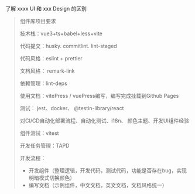 

了解 xxxx UI 和 xxx Design 的区别



> 组件库项目要求
>
> 技术栈：vue3+ts+babel+less+vite
>
> 代码提交：husky. commitlint. lint-staged
>
> 代码风格：eslint + prettier
>
> 文档风格： remark-link
>
> 依赖管理：lint-deps
>
> 使用文档：vitePress / vuePress编写，编写完成挂载到Github Pages
>
> 测试： jest、docker、 @testin-library/react
>
> 对CI/CD自动化部署流程、自动化测试、i18n、 颜色主题、开发UI组件经验
>
> 组件测试：vitest
>
> 开发任务管理：TAPD
>
> 开发流程：
>
> - 开发组件（整理逻辑，开发代码，测试代码，功能是否存在bug，实现明暗模式切换颜色）
> - 编写文档（示例组件，中文文档，英文文档，文档风格统一）



